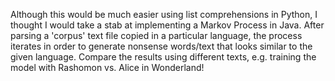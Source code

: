 Although this would be much easier using list comprehensions in Python, I thought I would take a stab at implementing a Markov Process in Java. After parsing a 'corpus' text file copied in a particular language, the process iterates in order to generate nonsense words/text that looks similar to the given language. Compare the results using different texts, e.g. training the model with Rashomon vs. Alice in Wonderland!
